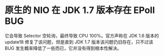 # 原生的 NIO 在 JDK 1.7 版本存在 EPoll BUG

它会导致 Selector 空轮询，最终导致 CPU 100%。官方声称在 JDK 1.6 版本的 update18 修复了该问题，但是直到 JDK 1.7 版本该问题仍旧存在，只不过该 BUG 发生概率降低了一些而已，它并没有得到根本性解决。